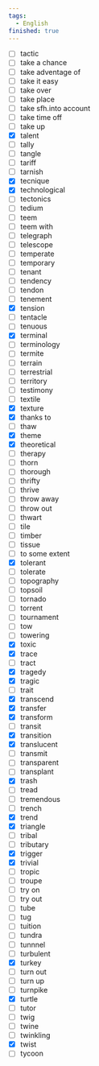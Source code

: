 ```yaml
---
tags:
  - English
finished: true
---
```

- [ ] tactic
- [ ] take a chance
- [ ] take adventage of
- [ ] take it easy
- [ ] take over
- [ ] take place
- [ ] take sfh.into account
- [ ] take time off
- [ ] take up
- [x] talent
- [ ] tally
- [ ] tangle
- [ ] tariff
- [ ] tarnish
- [x] tecnique
- [x] technological
- [ ] tectonics
- [ ] tedium
- [ ] teem
- [ ] teem with
- [ ] telegraph
- [ ] telescope
- [ ] temperate
- [ ] temporary
- [ ] tenant
- [ ] tendency
- [ ] tendon
- [ ] tenement
- [x] tension
- [ ] tentacle
- [ ] tenuous
- [x] terminal
- [ ] terminology
- [ ] termite
- [ ] terrain
- [ ] terrestrial
- [ ] territory
- [ ] testimony
- [ ] textile
- [x] texture
- [x] thanks to
- [ ] thaw
- [x] theme
- [x] theoretical
- [ ] therapy
- [ ] thorn
- [ ] thorough
- [ ] thrifty
- [ ] thrive
- [ ] throw away
- [ ] throw out
- [ ] thwart
- [ ] tile
- [ ] timber
- [ ] tissue
- [ ] to some extent
- [x] tolerant
- [ ] tolerate
- [ ] topography
- [ ] topsoil
- [ ] tornado
- [ ] torrent
- [ ] tournament
- [ ] tow
- [ ] towering
- [x] toxic
- [x] trace
- [ ] tract
- [x] tragedy
- [x] tragic
- [ ] trait
- [x] transcend
- [x] transfer
- [x] transform
- [ ] transit
- [x] transition
- [x] translucent
- [ ] transmit
- [ ] transparent
- [ ] transplant
- [x] trash
- [ ] tread
- [ ] tremendous
- [ ] trench
- [x] trend
- [x] triangle
- [ ] tribal
- [ ] tributary
- [x] trigger
- [x] trivial
- [ ] tropic
- [ ] troupe
- [ ] try on
- [ ] try out
- [ ] tube
- [ ] tug
- [ ] tuition
- [ ] tundra
- [ ] tunnnel
- [ ] turbulent
- [x] turkey
- [ ] turn out
- [ ] turn up
- [ ] turnpike
- [x] turtle
- [ ] tutor
- [ ] twig
- [ ] twine
- [ ] twinkling
- [x] twist
- [ ] tycoon